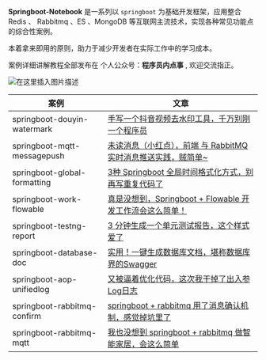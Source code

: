 **Springboot-Notebook** 是一系列以 `springboot` 为基础开发框架，应用整合 Redis 、 Rabbitmq 、ES 、MongoDB 等互联网主流技术，实现各种常见功能点的综合性案例。

本着拿来即用的原则，助力于减少开发者在实际工作中的学习成本。

案例详细讲解教程全部发布在 个人公众号：**程序员内点事** , 欢迎交流指正。

![在这里插入图片描述](https://raw.githubusercontent.com/chengxy-nds/Springboot-Notebook/master/gonghao.jpg)


| 案例 | 文章 |
|--|--|
|  springboot-douyin-watermark |  [手写一个抖音视频去水印工具，千万别刚一个程序员](https://mp.weixin.qq.com/s/Cq6_oQdHqr5_zsBc68Xn5Q)|
|  springboot-mqtt-messagepush |  [未读消息（小红点），前端 与 RabbitMQ 实时消息推送实践，贼简单~](https://mp.weixin.qq.com/s/U-fUGr9i1MVa4PoVyiDFCg)|
|  springboot-global-formatting |  [3种 Springboot 全局时间格式化方式，别再写重复代码了](https://mp.weixin.qq.com/s/MeDfnL__jdEq7Yi48vg_vA)|
|  springboot-work-flowable |  [真是没想到，Springboot + Flowable 开发工作流会这么简单！](https://mp.weixin.qq.com/s/hXS9HirRnhYRMIwd4GVeIQ)|
|  springboot-testng-report |  [3 分钟生成一个单元测试报告，这个样式爱了](https://mp.weixin.qq.com/s/5IW76pMMxRtVF-ewmp1PGw)|
|  springboot-database-doc |  [实用！一键生成数据库文档，堪称数据库界的Swagger](https://mp.weixin.qq.com/s/nqxWD85XdhR1AHAa2ql65A)|
|  springboot-aop-unifiedlog |  [又被逼着优化代码，这次我干掉了出入参 Log日志](https://mp.weixin.qq.com/s/hZ7KiFyeDMRCPUoNlCXO6w)|
|  springboot-rabbitmq-confirm |  [springboot + rabbitmq 用了消息确认机制，感觉掉坑里了](https://mp.weixin.qq.com/s/me1bfFwzQDAn7EDOgoR65g)|
|  springboot-rabbitmq-mqtt |  [我也没想到 springboot + rabbitmq 做智能家居，会这么简单](https://mp.weixin.qq.com/s/udFE6k9pPetIWsa6KeErrA)|

